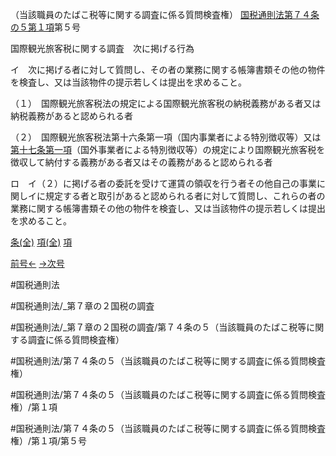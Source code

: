 （当該職員のたばこ税等に関する調査に係る質問検査権）
[国税通則法第７４条の５第１項](国税通則法＿＿＿＿＿第７４条の５第１項)第５号

国際観光旅客税に関する調査　次に掲げる行為

イ　次に掲げる者に対して質問し、その者の業務に関する帳簿書類その他の物件を検査し、又は当該物件の提示若しくは提出を求めること。

（１）　国際観光旅客税法の規定による国際観光旅客税の納税義務がある者又は納税義務があると認められる者

（２）　国際観光旅客税法第十六条第一項（国内事業者による特別徴収等）又は[第十七条第一項](国税通則法＿＿＿＿＿第１７条第１項)（国外事業者による特別徴収等）の規定により国際観光旅客税を徴収して納付する義務がある者又はその義務があると認められる者

ロ　イ（２）に掲げる者の委託を受けて運賃の領収を行う者その他自己の事業に関しイに規定する者と取引があると認められる者に対して質問し、これらの者の業務に関する帳簿書類その他の物件を検査し、又は当該物件の提示若しくは提出を求めること。

[条(全)](国税通則法＿＿＿＿＿第７４条の５_.md)    [項(全)](国税通則法＿＿＿＿＿第７４条の５第１項_.md)    [項](国税通則法＿＿＿＿＿第７４条の５第１項.md)

[前号←](国税通則法＿＿＿＿＿第７４条の５第１項第４号.md)    [→次号](国税通則法＿＿＿＿＿第７４条の５第１項第６号.md)

#国税通則法

#国税通則法/_第７章の２国税の調査

#国税通則法/_第７章の２国税の調査/第７４条の５（当該職員のたばこ税等に関する調査に係る質問検査権）

#国税通則法/第７４条の５（当該職員のたばこ税等に関する調査に係る質問検査権）

#国税通則法/第７４条の５（当該職員のたばこ税等に関する調査に係る質問検査権）/第１項

#国税通則法/第７４条の５（当該職員のたばこ税等に関する調査に係る質問検査権）/第１項/第５号

